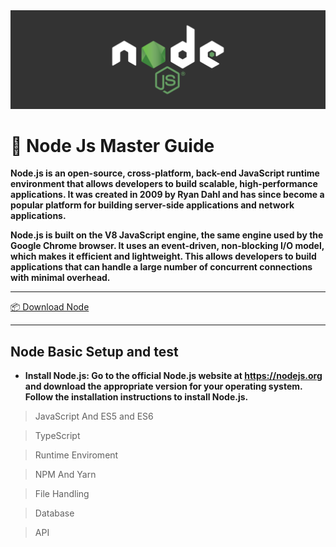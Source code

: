 <img src="./node.png" bgcolor="teal">

# 🥇 Node Js Master Guide  

**Node.js is an open-source, cross-platform, back-end JavaScript runtime environment that allows developers to build scalable, high-performance applications. It was created in 2009 by Ryan Dahl and has since become a popular platform for building server-side applications and network applications.**

**Node.js is built on the V8 JavaScript engine, the same engine used by the Google Chrome browser. It uses an event-driven, non-blocking I/O model, which makes it efficient and lightweight. This allows developers to build applications that can handle a large number of concurrent connections with minimal overhead.**

<hr>

<a href="https://nodejs.org/dist/v18.16.0/node-v18.16.0-x64.msi">📦 Download Node</a>

<hr>

## Node Basic Setup and test

- **Install Node.js: Go to the official Node.js website at https://nodejs.org and download the appropriate version for your operating system. Follow the installation instructions to install Node.js.**

> JavaScript And ES5 and ES6

> TypeScript

> Runtime Enviroment

> NPM And Yarn

> File Handling

> Database

> API


